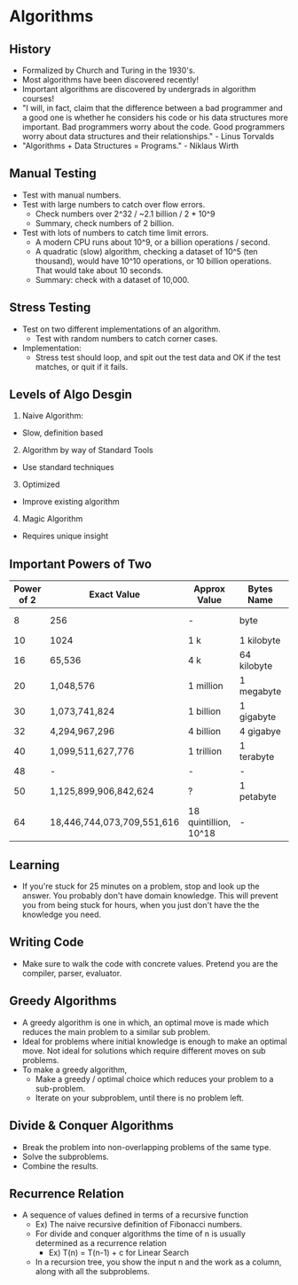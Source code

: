 # Algorithms
## History
- Formalized by Church and Turing in the 1930's.
- Most algorithms have been discovered recently!
- Important algorithms are discovered by undergrads in algorithm courses!
- "I will, in fact, claim that the difference between a bad programmer and a
good one is whether he considers his code or his data structures more
important. Bad programmers worry about the code. Good programmers
worry about data structures and their relationships." - Linus Torvalds
- "Algorithms + Data Structures = Programs." - Niklaus Wirth

## Manual Testing
- Test with manual numbers.
- Test with large numbers to catch over flow errors.
  - Check numbers over 2^32 / ~2.1 billion / 2 * 10^9
  - Summary, check numbers of 2 billion.
- Test with lots of numbers to catch time limit errors.
  - A modern CPU runs about 10^9, or a billion operations / second.
  - A quadratic (slow) algorithm, checking a dataset of 10^5 (ten thousand),
    would have 10^10 operations, or 10 billion operations. That would take about 10 seconds.  
  - Summary: check with a dataset of 10,000.

## Stress Testing
- Test on two different implementations of an algorithm.
  - Test with random numbers to catch corner cases.
- Implementation:
  - Stress test should loop, and spit out the test data and OK if the test matches,
  or quit if it fails.

## Levels of Algo Desgin
1. Naive Algorithm:
  - Slow, definition based
2. Algorithm by way of Standard Tools
  - Use standard techniques
3. Optimized
  - Improve existing algorithm
4. Magic Algorithm
  - Requires unique insight

## Important Powers of Two
| Power of 2 | Exact Value | Approx Value | Bytes Name | Common Type |
| - | - | - | - | - |
| 8 | 256 | - | byte | Byte, Char |
| 10 | 1024 | 1 k | 1 kilobyte |
| 16 | 65,536 | 4 k | 64 kilobyte | Short |
| 20 | 1,048,576 | 1 million | 1 megabyte |
| 30 | 1,073,741,824 | 1 billion | 1 gigabyte |
| 32 | 4,294,967,296 | 4 billion | 4 gigabye | Int, Float |
| 40 | 1,099,511,627,776 | 1 trillion | 1 terabyte |
| 48 | - | - | - |
| 50 | 1,125,899,906,842,624 | ? | 1 petabyte |
| 64 | 18,446,744,073,709,551,616 | 18 quintillion, 10^18 | - | Long, Double |

## Learning
- If you're stuck for 25 minutes on a problem, stop and look up the answer. You probably don't have domain knowledge. This will prevent you from being stuck for hours, when you just don't have the the knowledge you need.

## Writing Code
- Make sure to walk the code with concrete values. Pretend you are the compiler, parser, evaluator.

## Greedy Algorithms
- A greedy algorithm is one in which, an optimal move is made which reduces the main problem to a similar sub problem.
- Ideal for problems where initial knowledge is enough to make an optimal move. Not ideal for solutions which require different moves on sub problems.
- To make a greedy algorithm,
  - Make a greedy / optimal choice which reduces your problem to a sub-problem.
  - Iterate on your subproblem, until there is no problem left.

## Divide & Conquer Algorithms
- Break the problem into non-overlapping problems of the same type.
- Solve the subproblems.
- Combine the results.

## Recurrence Relation
- A sequence of values defined in terms of a recursive function
  - Ex) The naive recursive definition of Fibonacci numbers.
  - For divide and conquer algorithms the time of n is usually determined as a recurrence relation
    - Ex) T(n) = T(n-1) + c for Linear Search
  - In a recursion tree, you show the input n and the work as a column, along with all the subproblems.
